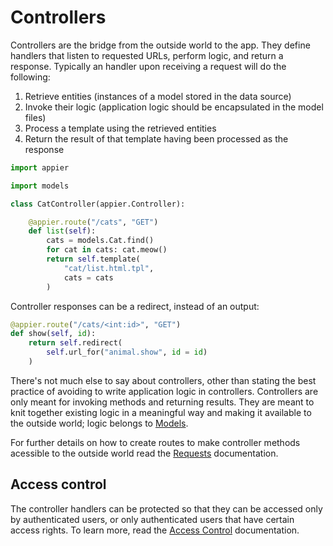 # Controllers

Controllers are the bridge from the outside world to the app. They define handlers that listen to requested
URLs, perform logic, and return a response. Typically an handler upon receiving a request will do the following:

1. Retrieve entities (instances of a model stored in the data source)
2. Invoke their logic (application logic should be encapsulated in the model files)
3. Process a template using the retrieved entities
4. Return the result of that template having been processed as the response

```python
import appier

import models

class CatController(appier.Controller):

    @appier.route("/cats", "GET")
    def list(self):
        cats = models.Cat.find()
        for cat in cats: cat.meow()
        return self.template(
            "cat/list.html.tpl",
            cats = cats
        )
```

Controller responses can be a redirect, instead of an output:

```python
@appier.route("/cats/<int:id>", "GET")
def show(self, id):
    return self.redirect(
        self.url_for("animal.show", id = id)
    )
```

There's not much else to say about controllers, other than stating the best practice
of avoiding to write application logic in controllers. Controllers are only meant for
invoking methods and returning results. They are meant to knit together existing logic
in a meaningful way and making it available to the outside world; logic belongs to
[Models](models.md).

For further details on how to create routes to make controller methods acessible to
the outside world read the [Requests](requests.md) documentation.

## Access control

The controller handlers can be protected so that they can be accessed only by authenticated
users, or only authenticated users that have certain access rights. To learn more,
read the [Access Control](access_control.md) documentation.
